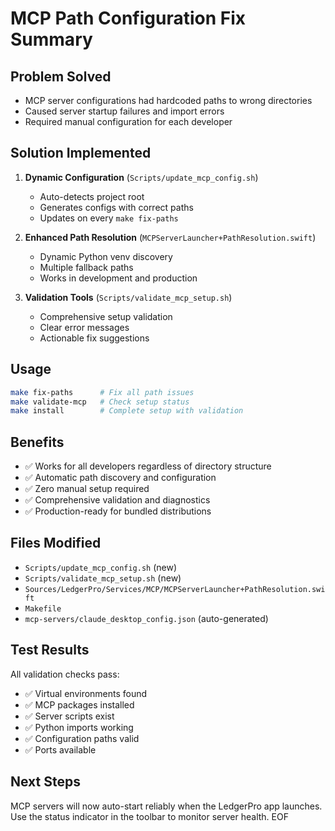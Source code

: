 # MCP Path Configuration Fix Summary

## Problem Solved
- MCP server configurations had hardcoded paths to wrong directories
- Caused server startup failures and import errors
- Required manual configuration for each developer

## Solution Implemented
1. **Dynamic Configuration** (`Scripts/update_mcp_config.sh`)
   - Auto-detects project root
   - Generates configs with correct paths
   - Updates on every `make fix-paths`

2. **Enhanced Path Resolution** (`MCPServerLauncher+PathResolution.swift`)
   - Dynamic Python venv discovery
   - Multiple fallback paths
   - Works in development and production

3. **Validation Tools** (`Scripts/validate_mcp_setup.sh`)
   - Comprehensive setup validation
   - Clear error messages
   - Actionable fix suggestions

## Usage
```bash
make fix-paths      # Fix all path issues
make validate-mcp   # Check setup status
make install        # Complete setup with validation
```

## Benefits
- ✅ Works for all developers regardless of directory structure
- ✅ Automatic path discovery and configuration
- ✅ Zero manual setup required
- ✅ Comprehensive validation and diagnostics
- ✅ Production-ready for bundled distributions

## Files Modified
- `Scripts/update_mcp_config.sh` (new)
- `Scripts/validate_mcp_setup.sh` (new)
- `Sources/LedgerPro/Services/MCP/MCPServerLauncher+PathResolution.swift`
- `Makefile`
- `mcp-servers/claude_desktop_config.json` (auto-generated)

## Test Results
All validation checks pass:
- ✅ Virtual environments found
- ✅ MCP packages installed
- ✅ Server scripts exist
- ✅ Python imports working
- ✅ Configuration paths valid
- ✅ Ports available

## Next Steps
MCP servers will now auto-start reliably when the LedgerPro app launches. Use the status indicator in the toolbar to monitor server health.
EOF